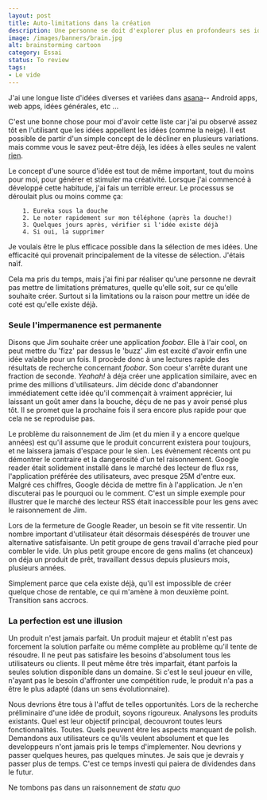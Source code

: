 ```yaml
---
layout: post
title: Auto-limitations dans la création
description: Une personne se doit d'explorer plus en profondeurs ses idées avant des les mettre de côté.
image: /images/banners/brain.jpg
alt: brainstorming cartoon
category: Essai
status: To review
tags:
- Le vide
---
```


J'ai une longue liste d'idées diverses et variées dans [asana](https://asana.com)-- Android apps, web apps, idées générales, etc ...

C'est une bonne chose pour moi d'avoir cette liste car j'ai pu observé assez tôt en l'utilisant que les idées appellent les idées (comme la neige). Il est possible de partir d'un simple concept de le décliner en plusieurs variations. mais comme vous le savez peut-être déjà, les idées à elles seules ne valent [rien](http://www.paulgraham.com/ideas.html).

Le concept d'une source d'idée est tout de même important, tout du moins pour moi, pour générer et stimuler ma créativité. Lorsque j'ai commencé à développé cette habitude, j'ai fais un terrible erreur. Le processus se déroulait plus ou moins comme ça:

	    1. Eureka sous la douche
	    2. Le noter rapidement sur mon téléphone (après la douche!)
	    3. Quelques jours après, vérifier si l'idée existe déjà
	    4. Si oui, la supprimer

Je voulais être le plus efficace possible dans la sélection de mes idées. Une efficacité qui provenait principalement de la vitesse de sélection. J'étais naïf.

Cela ma pris du temps, mais j'ai fini par réaliser qu'une personne ne devrait pas mettre de limitations prématures, quelle qu'elle soit, sur ce qu'elle souhaite créer. Surtout si la limitations ou la raison pour mettre un idée de coté est qu'elle existe déjà.

### Seule l'impermanence est permanente

Disons que Jim souhaite créer une application _foobar_. Elle à l'air cool, on peut mettre du 'fizz' par dessus le 'buzz' Jim est excité d'avoir enfin une idée valable pour un fois.
Il procède donc à une lectures rapide des résultats de recherche concernant _foobar_. Son coeur s'arrête durant une fraction de seconde. _Yeahah!_ à déja créer une application similaire, avec en prime des millions d'utilisateurs. 
Jim décide donc d'abandonner immédiatement cette idée qu'il commençait à vraiment apprécier, lui laissant un goût amer dans la bouche, déçu de ne pas y avoir pensé plus tôt. Il se promet que la prochaine fois il sera encore plus rapide pour que cela ne se reproduise pas.  

Le problème du raisonnement de Jim (et du mien il y a encore quelque années) est qu'il assume que le produit concurrent existera pour toujours, et ne laissera jamais d'espace pour le sien. Les évènement récents ont pu démontrer le contraire et la dangerosité d'un tel raisonnement.
Google reader était solidement installé dans le marché des lecteur de flux rss, l'application préférée des utilisateurs, avec presque 25M d'entre eux. Malgré ces chiffres, Google décida de mettre fin à l'application. Je n'en discuterai pas le pourquoi ou le comment. C'est un simple exemple pour illustrer que le marché des lecteur RSS était inaccessible pour les gens avec le raisonnement de Jim.

Lors de la fermeture de Google Reader, un besoin se fit vite ressentir. Un nombre important d'utilisateur était désormais désespérés de trouver une alternative satisfaisante. Un petit groupe de gens travail d'arrache pied pour combler le vide. Un plus petit groupe encore de gens malins (et chanceux) on déja un produit de prêt, travaillant dessus depuis plusieurs mois, plusieurs années.

Simplement parce que cela existe déjà, qu'il est impossible de créer quelque chose de rentable, ce qui m'amène à mon deuxième point. Transition sans accrocs.

### La perfection est une illusion

Un produit n'est jamais parfait. Un produit majeur et établit n'est pas forcement la solution parfaite ou même complète au problème qu'il tente de résoudre. Il ne peut pas satisfaire les besoins d'absolument tous les utilisateurs ou clients. Il peut même être très imparfait, étant parfois la seules solution disponible dans un domaine. Si c'est le seul joueur en ville, n'ayant pas le besoin d'affronter une compétition rude, le produit n'a pas a être le plus adapté (dans un sens évolutionnaire).

Nous devrions être tous à l'affut de telles opportunités. Lors de la recherche préliminaire d'une idée de produit, soyons rigoureux. Analysons les produits existants. Quel est leur objectif principal, decouvront toutes leurs fonctionnalités. Toutes. Quels peuvent être les aspects manquant de polish. Demandons aux utilisateurs ce qu'ils veulent absolument et que les developpeurs n'ont jamais pris le temps d'implementer. Nou devrions y passer quelques heures, pas quelques minutes. Je sais que je devrais y passer plus de temps. C'est ce temps investi qui paiera de dividendes dans le futur.

Ne tombons pas dans un raisonnement de _statu quo_
